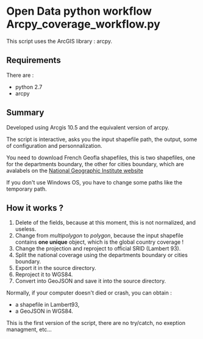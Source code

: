 # Open Data python workflow Arcpy_coverage_workflow.py

This script uses the ArcGIS library : arcpy.

## Requirements
There are :
 - python 2.7
 - arcpy

 ## Summary

Developed using Arcgis 10.5 and the equivalent version of arcpy.

The script is interactive, asks you the input shapefile path, the output, some of configuration and personnalization.

You need to download French Geofla shapefiles, this is two shapefiles, one for the departments boundary, the other for cities boundary, which are avalabels on the [National Geographic Institute website](http://professionnels.ign.fr/geofla)

If you don't use Windows OS, you have to change some paths like the temporary path.

## How it works ?

1. Delete of the fields, because at this moment, this is not normalized, and useless.
2. Change from *multipolygon* to *polygon*, because the input shapefile contains **one unique** object, which is the global country coverage !
3. Change the projection and reproject to official SRID (Lambert 93).
4. Split the national coverage using the departments boundary or cities boundary.
5. Export it in the source directory.
6. Reproject it to WGS84.
7. Convert into GeoJSON and save it into the source directory.

Normally, if your computer doesn't died or crash, you can obtain :
- a shapefile in Lambert93,
- a GeoJSON in WGS84.

This is the first version of the script, there are no try/catch, no exeption managment, etc...
